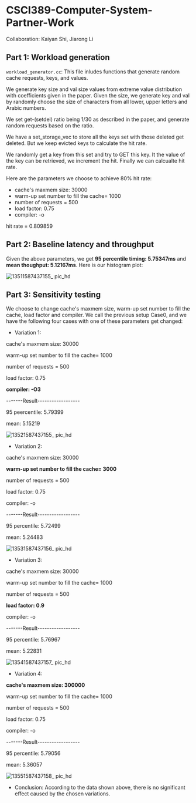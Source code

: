 # CSCI389-Computer-System-Partner-Work
Collaboration: Kaiyan Shi, Jiarong Li

## Part 1: Workload generation
`workload_generator.cc`: This file inludes functions that generate random cache requests, keys, and values. 

We generate key size and val size values from extreme value distribution with coefficients given in the paper. Given the size, we generate key and val by randomly choose the size of characters from all lower, upper letters and Arabic numbers.

We set get-(setdel) ratio being 1/30 as described in the paper, and generate random requests based on the ratio. 

We have a set_storage_vec to store all the keys set with those deleted get deleted. But we keep evicted keys to calculate the hit rate.

We randomly get a key from this set and try to GET this key. It the value of the key can be retrieved, we increment the hit. Finally we can calcualte hit rate.

Here are the parameters we choose to achieve 80% hit rate:

+ cache's maxmem size: 30000
+ warm-up set number to fill the cache= 1000
+ number of requests = 500
+ load factor: 0.75
+ compiler: -o

hit rate = 0.809859

## Part 2: Baseline latency and throughput

Given the above parameters, we get **95 percentile timing: 5.75347ms** and **mean thoughput: 5.12167ms**. Here is our histogram plot:

![13511587437155_ pic_hd](https://user-images.githubusercontent.com/43858610/79820365-e74dc280-8340-11ea-8faf-c9ae001ca25f.jpg)


## Part 3: Sensitivity testing

We choose to change cache's maxmem size, warm-up set number to fill the cache,  load factor and compiler. We call the previous setup Case0, and we have the following four cases with one of these parameters get changed:

+ Variation 1:

cache's maxmem size: 30000

warm-up set number to fill the cache= 1000

number of requests = 500

load factor: 0.75

**compiler: -O3**

-------Result------------------

95 peercentile: 5.79399

mean: 5.15219


![13521587437155_ pic_hd](https://user-images.githubusercontent.com/43858610/79820397-f92f6580-8340-11ea-8318-c4007a586be3.jpg)

+ Variation 2:

cache's maxmem size: 30000

**warm-up set number to fill the cache= 3000**

number of requests = 500

load factor: 0.75

compiler: -o

-------Result------------------

95 percentile: 5.72499

mean: 5.24483

![13531587437156_ pic_hd](https://user-images.githubusercontent.com/43858610/79820404-ffbddd00-8340-11ea-8370-420406787971.jpg)

+ Variation 3:

cache's maxmem size: 30000

warm-up set number to fill the cache= 1000

number of requests = 500

**load factor: 0.9**

compiler: -o

-------Result------------------

95 percentile: 5.76967

mean: 5.22831

![13541587437157_ pic_hd](https://user-images.githubusercontent.com/43858610/79820420-08161800-8341-11ea-8701-bb574b4ab2d2.jpg)

+ Variation 4:

**cache's maxmem size: 300000**

warm-up set number to fill the cache= 1000

number of requests = 500

load factor: 0.75

compiler: -o

-------Result------------------

95 percentile: 5.79056

mean: 5.36057

![13551587437158_ pic_hd](https://user-images.githubusercontent.com/43858610/79820431-0ea48f80-8341-11ea-98bf-a58f3cea542f.jpg)

+ Conclusion: According to the data shown above, there is no significant effect caused by the chosen variations.
